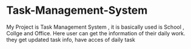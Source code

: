 # Task-Management-System
My Project is Task Management System , it is basically used is School , Collge and Office. Here user can get the information of their daily work. they get updated task info, have acces of daily task
